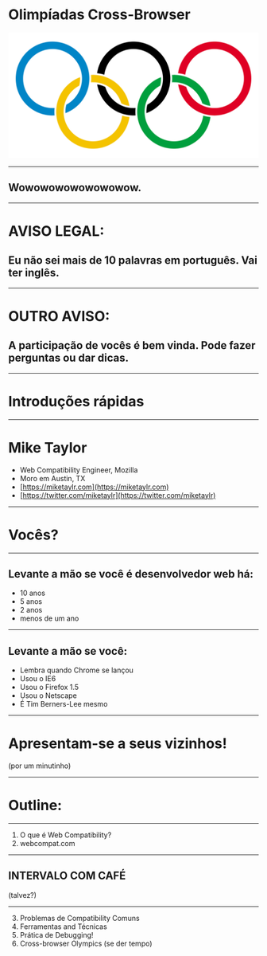 # Olimpíadas Cross-Browser

<img src="slides/images/logo.png">

***

## Wowowowowowowowow.

***

# AVISO LEGAL:
## Eu não sei mais de 10 palavras em português. Vai ter inglês.

***

# OUTRO AVISO:

## A participação de vocês é bem vinda. Pode fazer perguntas ou dar dicas.

---

# Introduções rápidas

***

# Mike Taylor

* Web Compatibility Engineer, Mozilla
* Moro em Austin, TX
* [https://miketaylr.com](https://miketaylr.com)
* [https://twitter.com/miketaylr](https://twitter.com/miketaylr)

---

# Vocês?

***

## Levante a mão se você é desenvolvedor web há:

* 10 anos <!-- .element: class="fragment" -->
* 5 anos <!-- .element: class="fragment" -->
* 2 anos <!-- .element: class="fragment" -->
* menos de um ano <!-- .element: class="fragment" -->

***

## Levante a mão se você:

* Lembra quando Chrome se lançou <!-- .element: class="fragment" -->
* Usou o IE6 <!-- .element: class="fragment" -->
* Usou o Firefox 1.5 <!-- .element: class="fragment" -->
* Usou o Netscape <!-- .element: class="fragment" -->
* É Tim Berners-Lee mesmo <!-- .element: class="fragment" -->

***

# Apresentam-se a seus vizinhos!
(por um minutinho)

---

# Outline:

***

1. O que é Web Compatibility?
2. webcompat.com

***

## INTERVALO COM CAFÉ

(talvez?)

***

3. Problemas de Compatibility Comuns
1. Ferramentas and Técnicas
2. Prática de Debugging!
3. Cross-browser Olympics (se der tempo)